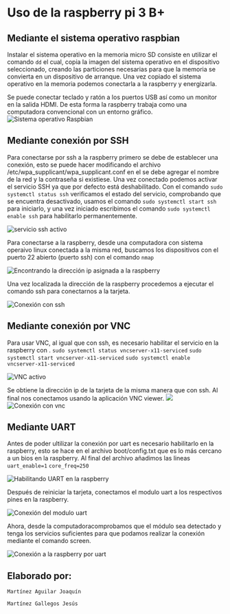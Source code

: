 # Uso de la raspberry pi 3 B+

## Mediante el sistema operativo raspbian

Instalar el sistema operativo en la memoria micro SD consiste en utilizar el comando `dd` el cual, copia la imagen del sistema operativo en el dispositivo seleccionado, creando las particiones necesarias para que la memoria se convierta en un dispositivo de arranque. Una vez copiado el sistema operativo en la memoria podemos conectarla a la raspberry y energizarla.


 Se puede conectar teclado y ratón a los puertos USB así como un monitor en la salida HDMI. De esta forma la raspberry trabaja como una computadora convencional con un entorno gráfico.
![Sistema operativo Raspbian](imagenes/raspbian.jpg)

## Mediante conexión por SSH

Para conectarse por ssh a la raspberry primero se debe de establecer una conexión, esto se puede hacer modificando el archivo /etc/wpa_supplicant/wpa_supplicant.conf en el se debe agregar el nombre de la red y la contraseña si existiese.
Una vez conectado podemos activar el servicio SSH ya que por defecto está deshabilitado.
Con el comando `sudo systemctl status ssh` verificamos el estado del servicio, comprobando que se encuentra desactivado, usamos el comando `sudo systemctl start ssh` para iniciarlo, y una vez iniciado escribimos el comando `sudo systemctl enable ssh` para habilitarlo permanentemente.

![servicio ssh activo](imagenes/sshActive.png)

Para conectarse a la raspberry, desde una computadora con sistema operaivo linux conectada a la misma red, buscamos los dispositivos con el puerto 22 abierto (puerto ssh) con el comando `nmap` 

![Encontrando la dirección ip asignada a la raspberry](imagenes/sshDir.png)

Una vez localizada la dirección de la raspberry procedemos a ejecutar el comando ssh para conectarnos a la tarjeta.

![Conexión con ssh](imagenes/sshConect.png)

## Mediante conexión por VNC

Para usar VNC, al igual que con ssh, es necesario habilitar el servicio en la raspberry con .
`sudo systemctl status vncserver-x11-serviced`
`sudo systemctl start vncserver-x11-serviced`
`sudo systemctl enable vncserver-x11-serviced`

![VNC activo](imagenes/vncActive.png)

Se obtiene la dirección ip de la tarjeta de la misma manera que con ssh.
Al final nos conectamos usando la aplicación VNC viewer.
![](imagenes/vncConect.png)
![Conexión con vnc](imagenes/vncConect2.png)

## Mediante UART
Antes de poder ultilizar la conexión por uart es necesario habilitarlo en la raspberry, esto se hace en el archivo boot/config.txt que es lo más cercano a un bios en la raspberry. Al final del archivo añadimos las lineas
`uart_enable=1`
`core_freq=250`

![Habilitando UART en la raspberry](imagenes/bootTXT.png)

Después de reiniciar la tarjeta, conectamos el modulo uart a los respectivos pines en la raspberry.

![Conexión del modulo uart](imagenes/conexiones.jpg)

Ahora, desde la computadoracomprobamos que el módulo sea detectado y tenga los servicios suficientes para que podamos realizar la conexión mediante el comando screen.

![Conexión a la raspberry por uart](imagenes/UartConect.png)

## Elaborado por:
    Martínez Aguilar Joaquín

    Martínez Gallegos Jesús